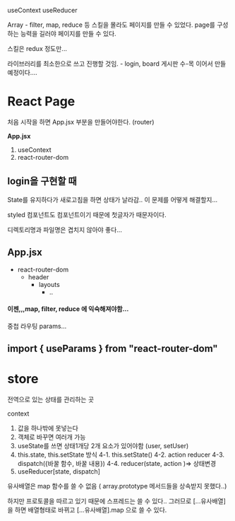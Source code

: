 useContext
useReducer

Array - filter, map, reduce 등 스킬을 몰라도 페이지를 만들 수 있었다. page를 구성하는 능력을 길러야 페이지를 만들 수 있다.

스킬은 redux 정도만...

라이브러리를 최소한으로 쓰고 진행할 것임. - login, board 게시판
수-목 이어서 만들 예정이다....

# React Page

처음 시작을 하면 App.jsx 부분을 만들어야한다. (router)

**App.jsx**

1. useContext
2. react-router-dom

## login을 구현할 때

State를 유지하다가 새로고침을 하면 상태가 날라감..
이 문제를 어떻게 해결할지...

styled 컴포넌트도 컴포넌트이기 때문에 첫글자가 때문자이다.

디렉토리명과 파일명은 겹치지 않아야 좋다...

## App.jsx

-   react-router-dom
    -   header
        -   layouts
            -   ..

#### 이젠,,,map, filter, reduce 에 익숙해져야함...

중첩 라우팅
params...

## import { useParams } from "react-router-dom"

# store

전역으로 있는 상태를 관리하는 곳

context

1. 값을 하나밖에 못넣는다
2. 객체로 바꾸면 여러개 가능
3. useState를 쓰면 상태1개당 2개 요소가 있어야함
   (user, setUser)
4. this.state, this.setState 방식
   4-1. this.setState()
   4-2. action reducer
   4-3. dispatch({바꿀 함수, 바꿀 내용})
   4-4. reducer(state, action )=> 상태변경
5. useReducer[state, dispatch]

유사배열은 map 함수를 쓸 수 없음 ( array.prototype 메서드들을 상속받지 못했다..)

하지만 프로토콜을 따르고 있기 때문에 스프레드는 쓸 수 있다.. 그러므로 [...유사배열] 을 하면 배열형태로 바뀌고
[...유사배열].map 으로 쓸 수 있다.
